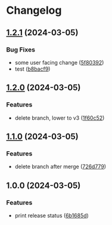 # Changelog

## [1.2.1](https://github.com/wparr-circle/minimal-release/compare/v1.2.0...v1.2.1) (2024-03-05)


### Bug Fixes

* some user facing change ([5f80392](https://github.com/wparr-circle/minimal-release/commit/5f803923e69adb2dc99abcd517164d7e38813561))
* test ([b8bacf9](https://github.com/wparr-circle/minimal-release/commit/b8bacf9f29a9c99d071273046c1038297765b685))

## [1.2.0](https://github.com/wparr-circle/minimal-release/compare/v1.1.0...v1.2.0) (2024-03-05)


### Features

* delete branch, lower to v3 ([1f60c52](https://github.com/wparr-circle/minimal-release/commit/1f60c52c9bf9cb6265ad3cfeecd9316c7b545e75))

## [1.1.0](https://github.com/wparr-circle/minimal-release/compare/v1.0.0...v1.1.0) (2024-03-05)


### Features

* delete branch after merge ([726d779](https://github.com/wparr-circle/minimal-release/commit/726d779b975eb7960432941a2b7d18a528bb67f2))

## 1.0.0 (2024-03-05)


### Features

* print release status ([6b1685d](https://github.com/wparr-circle/minimal-release/commit/6b1685dcfeb30320019219cee252ca049a8fcf5a))
